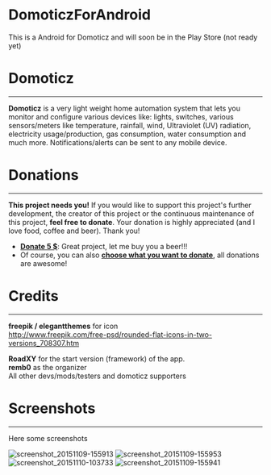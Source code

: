 # DomoticzForAndroid
This is a Android for Domoticz and will soon be in the Play Store (not ready yet)

# Domoticz
-----
**Domoticz** is a very light weight home automation system that lets you monitor and configure various devices like: lights, switches, various sensors/meters like temperature, rainfall, wind, Ultraviolet (UV) radiation, electricity usage/production, gas consumption, water consumption and much more. Notifications/alerts can be sent to any mobile device.

# Donations
-----
**This project needs you!** If you would like to support this project's further development, the creator of this project or the continuous maintenance of this project, **feel free to donate**. Your donation is highly appreciated (and I love food, coffee and beer). Thank you!
 - [**Donate 5 $**](https://www.paypal.com/cgi-bin/webscr?cmd=_donations&business=heinis%2emark%40gmail%2ecom&lc=NL&item_name=DomoticzForAndroid&amount=5%2e00&currency_code=USD&bn=PP%2dDonationsBF%3abtn_donateCC_LG%2egif%3aNonHosted):
 Great project, let me buy you a beer!!!
 - Of course, you can also [**choose what you want to donate**](https://www.paypal.com/cgi-bin/webscr?cmd=_donations&business=heinis%2emark%40gmail%2ecom&lc=NL&item_name=DomoticzForAndroid&no_note=0&currency_code=USD&bn=PP%2dDonationsBF%3abtn_donateCC_LG%2egif%3aNonHostedGuest), all donations are awesome!
 
# Credits
-----
**freepik / elegantthemes** for icon  
http://www.freepik.com/free-psd/rounded-flat-icons-in-two-versions_708307.htm

**RoadXY** for the start version (framework) of the app.  
**remb0** as the organizer   
All other devs/mods/testers and domoticz supporters

# Screenshots
-----
Here some screenshots


![screenshot_20151109-155913](https://cloud.githubusercontent.com/assets/14561640/11527593/2e29deb2-98e2-11e5-9198-218162a17d23.png)
![screenshot_20151109-155953](https://cloud.githubusercontent.com/assets/14561640/11527591/2e242e4a-98e2-11e5-9fe9-51b92a76dea9.png)![screenshot_20151110-103733](https://cloud.githubusercontent.com/assets/14561640/11527590/2e21a9d6-98e2-11e5-9ec0-ed86340f537a.png)
![screenshot_20151109-155941](https://cloud.githubusercontent.com/assets/14561640/11527589/2e20d88a-98e2-11e5-9e59-b3be4efd19cd.png)
